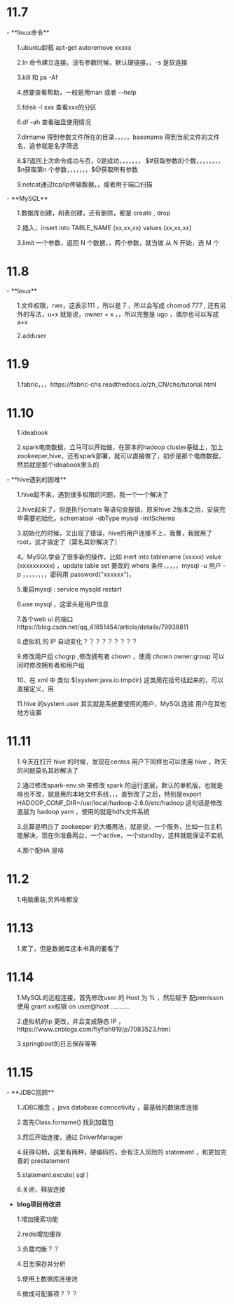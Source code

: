 <h1>11.7</h1>
- **linux命令**
<ul>1.ubuntu卸载 apt-get autoremove xxxxx</ul>
<ul>2.ln 命令建立连接，没有参数时候，默认硬链接，，-s 是软连接</ul>
<ul>3.kill 和 ps -Af </ul>
<ul>4.想要查看帮助，一般是用man 或者 --help</ul>
<ul>5.fdisk -l xxx 查看xxx的分区</ul>
<ul>6.df -ah 查看磁盘使用情况</ul>
<ul>7.dirname 得到参数文件所在的目录，，，，，basename 得到当前文件的文件名，追参就是名字筛选</ul>
<ul>8.$?返回上次命令成功与否，0是成功，，，，，，， $#获取参数的个数，，，，，，，，$n获取第n 个参数，，，，，，，$@获取所有参数</ul>
<ul>9.netcat通过tcp/ip传输数据，，或者用于端口扫描</ul>
- **MySQL**
<ul>1.数据库创建，和表创建，还有删除，都是 create , drop </ul>
<ul>2.插入，insert into TABLE_NAME (xx,xx,xx) values (xx,xx,xx)</ul>
<ul>3.limit 一个参数，返回 N 个数据，，两个参数，就当做 从 N 开始，选 M 个</ul>


<h1>11.8</h1>
- **linux** 
<ul>1.文件权限，rwx，这表示111 ，所以是 7 ，所以会写成 chomod 777 , 还有另外的写法，u+x 就是说，owner + x ，，所以完整是 ugo ，偶尔也可以写成 a+x</ul>
<ul>2.adduser</ul>

<h1>11.9</h1>
<ul>1.fabric，，，https://fabric-chs.readthedocs.io/zh_CN/chs/tutorial.html</ul>
<ul></ul>

<h1>11.10</h1>
<ul>1.ideabook</ul>
<ul>2.spark电商数据，立马可以开始做，在原本的hadoop cluster基础上，加上zookeeper,hive，还有spark部署，就可以直接做了，初步是那个电商数据，然后就是那个ideabook里头的</ul>
- **hive遇到的困难** 
<ul>1.hive起不来，遇到很多权限的问题，我一个一个解决了</ul>
<ul>2.hive起来了，但是执行create 等语句会报错，原来hive 2版本之后，安装完毕需要初始化，schematool -dbType mysql -initSchema</ul>
<ul>3.初始化的时候，又出现了错误，hive的用户连接不上，我曹，我就用了root，这才搞定了（莫名其妙解决了）</ul>
<ul>4。MySQL学会了很多新的操作，比如 inert into tablename (xxxxx) value (xxxxxxxxxx)  ，update table set 要改的 where 条件，，，，，mysql -u 用户 -p ，，，，，，，，密码用 password("xxxxxx")，</ul>
<ul>5.重启mysql : service mysqld restart</ul>
<ul>6.use mysql ，这里头是用户信息</ul>
<ul>7.各个web ui 的端口 https://blog.csdn.net/qq_41851454/article/details/79938811</ul>
<ul>8.虚拟机 的 IP 自动变化？？？？？？？？？</ul>
<ul>9.修改用户组 chogrp ,修改拥有者 chown ，使用 chown owner:group 可以同时修改拥有者和用户组</ul>
<ul>10、在 xml 中 类似 ${system:java.io.tmpdir} 这类用花括号括起来的，可以直接定义，用<property ></ul>
<ul>11.hive 的system user 其实就是系统要使用的用户，MySQL连接 用户在其他地方设置</ul>
<ul></ul>
<ul></ul>



<h1>11.11</h1>
<ul>1.今天在打开 hive 的时候，发现在centos 用户下同样也可以使用 hive ，昨天的问题莫名其妙解决了</ul>
<ul>2.通过修改spark-env.sh 来修改 spark 的运行底层，默认的单机版，也就是啥也不改，就是用的本地文件系统，，，直到改了之后，特别是export HADOOP_CONF_DIR=/usr/local/hadoop-2.6.0/etc/hadoop  这句话是修改底层为 hadoop yarn ，使用的就是hdfs文件系统</ul>
<ul>3.总算是明白了 zookeeper 的大概用法，就是说，一个服务，比如一台主机能解决，现在你准备两台，一个active，一个standby，这样就能保证不宕机</ul>
<ul>4.那个配HA 是啥</ul>


<h1>11.2</h1>
<ul>1.电脑重装,另外啥都没</ul>


<h1>11.13</h1>
<ul>1.累了，但是数据库这本书真的要看了</ul>

<h1>11.14</h1>
<ul>1.MySQL的远程连接，首先修改user 的 Host 为 % ，然后赋予 配pemisson 使用 grant xx权限 on user@host ...........</ul>
<ul>2.虚拟机的ip 更改，并且变成静态 IP ，https://www.cnblogs.com/flyfish919/p/7083523.html</ul>
<ul>3.springboot的日志保存等等</ul>

<h1>11.15</h1>
- **JDBC回顾**
<ul>1.JDBC概念 ，java database conncetivity ，最基础的数据库连接</ul>
<ul>2.首先Class.forname() 找到加载包</ul>
<ul>3.然后开始连接，通过 DriverManager</ul>
<ul>4.获得句柄，这里有两种，硬编码的，会有注入风险的 statement ，和更加完善的 prestatement </ul>
<ul>5.statement.excute( sql )</ul>
<ul>6.关闭，释放连接</ul>

- **blog项目待改进**
<ul>1.增加搜索功能</ul>
<ul>2.redis增加缓存</ul>
<ul>3.负载均衡？？</ul>
<ul>4.日志保存并分析</ul>
<ul>5.使用上数据库连接池</ul>
<ul>6.做成可配置项？？？</ul>
<ul></ul>

<h1></h1>
<ul></ul>
<ul></ul>
<ul></ul>
<ul></ul>
<ul></ul>
<ul></ul>
<ul></ul>
<ul></ul>




<h1></h1>
<ul></ul>
<ul></ul>
<ul></ul>
<ul></ul>
<ul></ul>
<ul></ul>
<ul></ul>
<ul></ul>